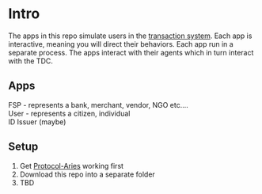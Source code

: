 # Intro

The apps in this repo simulate users in the [transaction system](https://github.com/kiva/protocol-aries/tree/master/implementations/tdc).
Each app is interactive, meaning you will direct their behaviors.  Each app run in a separate process.  The apps interact with their agents which in turn
interact with the TDC.

## Apps
FSP  - represents a bank, merchant, vendor, NGO etc....  
User - represents a citizen, individual   
ID Issuer (maybe)

## Setup
1. Get [Protocol-Aries](https://github.com/kiva/protocol-aries) working first
2. Download this repo into a separate folder
3. TBD